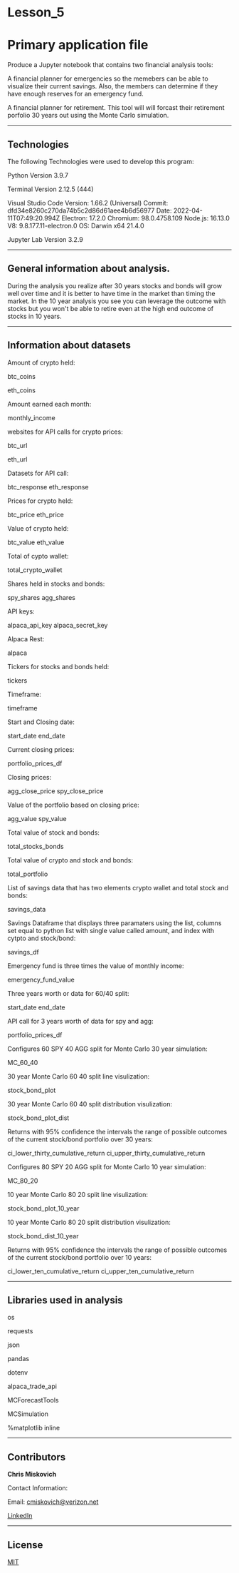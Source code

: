 # Lesson_5

# Primary application file

Produce a Jupyter notebook that contains two financial analysis tools:

A financial planner for emergencies so the memebers can be able to visualize their current savings. Also, the members can determine if they have enough reserves for an emergency fund.

A financial planner for retirement.  This tool will will forcast their retirement porfolio 30 years out using the Monte Carlo simulation.



---

## Technologies

The following Technologies were used to develop this program:

Python 
    Version 3.9.7

Terminal
    Version 2.12.5 (444)

Visual Studio Code
    Version: 1.66.2 (Universal)
    Commit: dfd34e8260c270da74b5c2d86d61aee4b6d56977
    Date: 2022-04-11T07:49:20.994Z
    Electron: 17.2.0
    Chromium: 98.0.4758.109
    Node.js: 16.13.0
    V8: 9.8.177.11-electron.0
    OS: Darwin x64 21.4.0
    
Jupyter Lab 
    Version 3.2.9

---

## General information about analysis.

During the analysis you realize after 30 years stocks and bonds will grow well over time and it is better to have time in the market than timing the market.  In the 10 year analysis you see you can leverage the outcome with stocks but you won't be able to retire even at the high end outcome of stocks in 10 years.

---

## Information about datasets

Amount of crypto held:

btc_coins 

eth_coins

Amount earned each month:

monthly_income

websites for API calls for crypto prices:

btc_url

eth_url

Datasets for API call:

btc_response
eth_response

Prices for crypto held:

btc_price
eth_price

Value of crypto held:

btc_value
eth_value

Total of cypto wallet:

total_crypto_wallet

Shares held in stocks and bonds:

spy_shares 
agg_shares 

API keys:

alpaca_api_key 
alpaca_secret_key 

Alpaca Rest:

alpaca

Tickers for stocks and bonds held:

tickers

Timeframe:

timeframe

Start and Closing date:

start_date 
end_date 

Current closing prices:

portfolio_prices_df

Closing prices:

agg_close_price
spy_close_price

Value of the portfolio based on closing price:

agg_value
spy_value

Total value of stock and bonds:

total_stocks_bonds

Total value of crypto and stock and bonds:

total_portfolio

List of savings data that has two elements crypto wallet and total stock and bonds:

savings_data

Savings Dataframe that displays three paramaters using the list, columns set equal to python list with single value called amount, and index with cytpto and stock/bond:

savings_df

Emergency fund is three times the value of monthly income:

emergency_fund_value


Three years worth or data for 60/40 split:

start_date 
end_date 

API call for 3 years worth of data for spy and agg:

portfolio_prices_df

Configures 60 SPY 40 AGG split for Monte Carlo  30 year simulation:

MC_60_40

30 year Monte Carlo 60 40 split line visulization:

stock_bond_plot

30 year Monte Carlo 60 40 split distribution visulization:

stock_bond_plot_dist

Returns with 95% confidence the intervals the range of possible outcomes of the current stock/bond portfolio over 30 years:

ci_lower_thirty_cumulative_return 
ci_upper_thirty_cumulative_return

Configures 80 SPY 20 AGG split for Monte Carlo 10 year simulation:

MC_80_20

10 year Monte Carlo 80 20 split line visulization:

stock_bond_plot_10_year

10 year Monte Carlo 80 20 split distribution visulization:

stock_bond_dist_10_year

Returns with 95% confidence the intervals the range of possible outcomes of the current stock/bond portfolio over 10 years:

ci_lower_ten_cumulative_return 
ci_upper_ten_cumulative_return



---

## Libraries used in analysis

os

requests

json

pandas

dotenv

alpaca_trade_api

MCForecastTools

MCSimulation

%matplotlib inline


---

## Contributors


**Chris Miskovich**

Contact Information:

Email: cmiskovich@verizon.net

[LinkedIn](https://www.linkedin.com/in/christopher-miskovich-9a61b0234/) 

---

## License

[MIT](/MIT_license.md)
